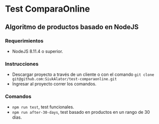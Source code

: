 # Test ComparaOnline
## Algoritmo de productos basado en NodeJS

### Requerimientos

- NodeJS 8.11.4 o superior.

### Instrucciones
- Descargar proyecto a través de un cliente o con el comando `git clone git@github.com:SiukAlator/test-comparaonline.git`
- Ingresar al proyecto correr los comandos.

### Comandos 
- `npm run test`, test funcionales.
- `npm run after-30-days`, test basado en productos en un rango de 30 días.

